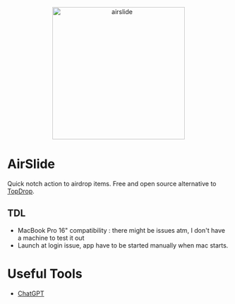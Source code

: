 <p align="center"> <img width="300" alt="airslide" src="https://user-images.githubusercontent.com/76073612/215763984-21cdb33c-b54d-4993-b697-eb90ea1a1a27.png"> <p>


# AirSlide
Quick notch action to airdrop items. Free and open source alternative to [TopDrop](https://apps.apple.com/us/app/topdrop/id1630456052?mt=12).

## TDL 

- MacBook Pro 16" compatibility : there might be issues atm, I don't have a machine to test it out
- Launch at login issue, app have to be started manually when mac starts.

# Useful Tools

- [ChatGPT](https://chat.openai.com/chat/)


